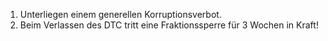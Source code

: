 1.  Unterliegen einem generellen Korruptionsverbot.
2.  Beim Verlassen des DTC tritt eine Fraktionssperre für 3 Wochen in Kraft!
